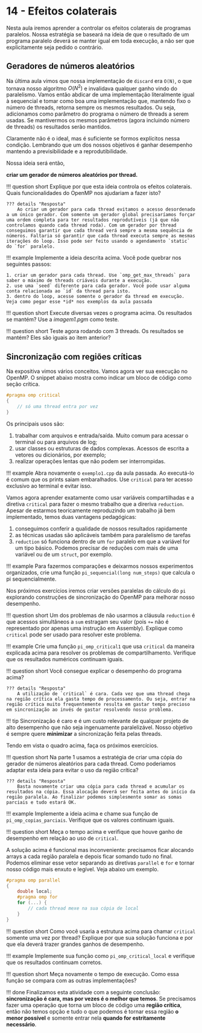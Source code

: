 # 14 - Efeitos colaterais

Nesta aula iremos aprender a controlar os efeitos colaterais de programas paralelos. Nossa estratégia se baseará na ideia de que o resultado de um programa paralelo deverá se manter igual em toda execução, a não ser que explicitamente seja pedido o contrário. 

## Geradores de números aleatórios

Na última aula vimos que nossa implementação de `discard` era `O(N)`, o que tornava nosso algoritmo $O(N^2)$ e invalidava qualquer ganho vindo do paralelismo. Vamos então abdicar de uma implementação literalmente igual à sequencial e tomar como boa uma implementação que, mantendo fixo o número de threads, retorna sempre os mesmos resultados. Ou seja, adicionamos como parâmetro do programa o número de threads a serem usadas. Se mantivermos os mesmos parâmetros (agora incluindo número de threads) os resultados serão mantidos.

Claramente não é o ideal, mas é suficiente se formos explícitos nessa condição. Lembrando que um dos nossos objetivos é ganhar desempenho mantendo a previsibilidade e a reprodutibilidade.

Nossa ideia será então,

**criar um gerador de números aleatórios por thread.**

!!! question short
    Explique por que esta ideia controla os efeitos colaterais. Quais funcionalidades do OpenMP nos ajudariam a fazer isto?

    ??? details "Resposta"
        Ao criar um gerador para cada thread evitamos o acesso desordenado a um único gerador. Com somente um gerador global precisaríamos forçar uma ordem completa para ter resultados reprodutíveis (já que não controlamos quando cada thread roda). Com um gerador por thread conseguimos garantir que cada thread verá sempre a mesma sequência de números. Faltaria só garantir que cada thread executa sempre as mesmas iterações do loop. Isso pode ser feito usando o agendamento `static` do `for` paralelo. 


!!! example 
    Implemente a ideia descrita acima. Você pode quebrar nos seguintes passos:

    1. criar um gerador para cada thread. Use `omp_get_max_threads` para saber o máximo de threads criáveis durante a execução.
    2. use uma `seed` diferente para cada gerador. Você pode usar alguma conta relacionada ao `id` da thread para isto.
    3. dentro do loop, acesse somente o gerador da thread em execução. Veja como pegar esse *id* nos exemplos da aula passada
    
!!! question short
    Execute diversas vezes o programa acima. Os resultados se mantém? Use a *imagem1.pgm* como teste. 
    
!!! question short 
    Teste agora rodando com 3 threads. Os resultados se mantém? Eles são iguais ao item anterior?

## Sincronização com regiões críticas

Na expositiva vimos vários conceitos. Vamos agora ver sua execução no OpenMP. O snippet abaixo mostra como indicar um bloco de código como seção crítica. 

```cpp
#pragma omp critical
{
    // só uma thread entra por vez
}
```

Os principais usos são:

1. trabalhar com arquivos e entrada/saída. Muito comum para acessar o terminal ou para arquivos de log;
2. usar classes ou estruturas de dados complexas. Acessos de escrita a vetores ou dicionários, por exemplo;
3. realizar operações lentas que não podem ser interrompidas.

!!! example
    Abra novamente o `exemplo1.cpp` da aula passada. Ao executá-lo é comum que os prints saiam embaralhados. Use `critical` para ter acesso exclusivo ao terminal e evitar isso. 
    

Vamos agora aprender exatamente como usar variáveis compartilhadas e a diretiva `critical` para fazer o mesmo trabalho que a direriva `reduction`. Apesar de estarmos teoricamente reproduzindo um trabalho já bem implementado, temos duas vantagens pedagógicas:

1. conseguimos conferir a qualidade de nossos resultados rapidamente
2. as técnicas usadas são aplicáveis também para paralelismo de tarefas
3. `reduction` só funciona dentro de um `for` paralelo em que a variável for um tipo básico. Podemos precisar de reduções com mais de uma variável ou de um `struct`, por exemplo.

!!! example
    Para fazermos comparações e deixarmos nossos experimentos organizados, crie uma função `pi_sequencial(long num_steps)` que calcula o pi sequencialmente.
    
Nos próximos exercícios iremos criar versões paralelas do cálculo do `pi` explorando construções de sincronização do OpenMP para melhorar nosso desempenho.

!!! question short
    Um dos problemas de não usarmos a cláusula `reduction` é que acessos simultâneos a `sum` estragam seu valor (pois `+=` não é representado por apenas uma instrução em Assembly). Explique como `critical` pode ser usado para resolver este problema. 

!!! example
    Crie uma função `pi_omp_critical1` que usa `critical` da maneira explicada acima para resolver os problemas de compartilhamento. Verifique que os resultados numéricos continuam iguais.
    
!!! question short
    Você consegue explicar o desempenho do programa acima? 
    
    ??? details "Resposta"
        A utilização de `critical` é cara. Cada vez que uma thread chega na região crítica ela gasta tempo de processamento. Ou seja, entrar na região crítica muito frequentemente resulta em gastar tempo precioso em sincronização ao invés de gastar resolvendo nosso problema.

!!! tip 
    Sincronização é caro e é um custo relevante de qualquer projeto de alto desempenho que não seja ingenuamente paralelizável. Nosso objetivo é sempre quere **minimizar** a sincronização feita pelas threads. 
    
Tendo em vista o quadro acima, faça os próximos exercícios.

!!! question short
    Na parte 1 usamos a estratégia de criar uma cópia do gerador de números aleatórios para cada thread. Como poderiamos adaptar esta ideia para evitar o uso da região crítica?
    
    ??? details "Resposta"
        Basta novamente criar uma cópia para cada thread e acumular os resultados na cópia. Essa alocação deverá ser feita antes do início da região paralela. Ao finalizar podemos simplesmente somar as somas parciais e tudo estará OK. 
    
!!! example
    Implemente a ideia acima e chame sua função de `pi_omp_copias_parciais`. Verifique que os valores continuam iguais.

!!! question short
    Meça o tempo acima e verifique que houve ganho de desempenho em relação ao uso de `critical`. 

A solução acima é funcional mas inconveniente: precisamos ficar alocando arrays a cada região paralela e depois ficar somando tudo no final. Podemos eliminar  esse vetor separando as diretivas `parallel` e `for` e tornar nosso código mais enxuto e legível. Veja abaixo um exemplo.

```cpp
#pragma omp parallel
{
    double local;
    #pragma omp for
    for (...) {
        // cada thread mexe na sua cópia de local
    }
}
```

!!! question short
    Como você usaria a estrutura acima para chamar `critical` somente uma vez por thread? Explique por que sua solução funciona e por que ela deverá trazer grandes ganhos de desempenho.

!!! example 
    Implemente sua função como `pi_omp_critical_local` e verifique que os resultados continuam corretos.

!!! question short
    Meça novamente o tempo de execução. Como essa função se compara com as outras implementações?
    
!!! done
    Finalizamos esta atividade com a seguinte conclusão: **sincronização é cara, mas por vezes é o melhor que temos**. Se precisamos fazer uma operação que torna um bloco de código uma **região crítica**, então não temos opção e tudo o que podemos é tornar essa região **o menor possível** e somente entrar nela **quando for estritamente necessário**.
    
